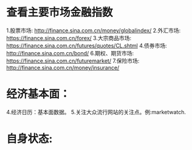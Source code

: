 # 查看主要市场金融指数
1.股票市场: http://finance.sina.com.cn/money/globalindex/
2.外汇市场: https://finance.sina.com.cn/forex/
3.大宗商品市场: https://finance.sina.com.cn/futures/quotes/CL.shtml
4.债券市场: http://finance.sina.com.cn/bond/
6.期权、期货市场: https://finance.sina.com.cn/futuremarket/
7.保险市场: http://finance.sina.com.cn/money/insurance/

# 经济基本面：
4.经济日历：基本面数据。
5.关注大众流行网站的关注点。例:marketwatch.

# 自身状态: